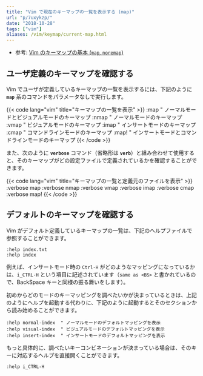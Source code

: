 ```yaml
---
title: "Vim で現在のキーマップの一覧を表示する (map)"
url: "p/7uxykzp/"
date: "2018-10-28"
tags: ["vim"]
aliases: /vim/keymap/current-map.html
---
```


- 参考: [Vim のキーマップの基本 (`map`, `noremap`)](/p/nqqixxy/)

ユーザ定義のキーマップを確認する
----

Vim でユーザが定義しているキーマップの一覧を表示するには、下記のように **`map`** 系のコマンドをパラメータなしで実行します。

{{< code lang="vim" title="キーマップの一覧を表示" >}}
:map   " ノーマルモードとビジュアルモードのキーマップ
:nmap  " ノーマルモードのキーマップ
:vmap  " ビジュアルモードのキーマップ
:imap  " インサートモードのキーマップ
:cmap  " コマンドラインモードのキーマップ
:map!  " インサートモードとコマンドラインモードのキーマップ
{{< /code >}}

また、次のように **`verbose`** コマンド（省略形は **`verb`**）と組み合わせて使用すると、そのキーマップがどの設定ファイルで定義されているかを確認することができます。

{{< code lang="vim" title="キーマップの一覧と定義元のファイルを表示" >}}
:verbose map
:verbose nmap
:verbose vmap
:verbose imap
:verbose cmap
:verbose map!
{{< /code >}}


デフォルトのキーマップを確認する
----

Vim がデフォルト定義しているキーマップの一覧は、下記のヘルプファイルで参照することができます。

```vim
:help index.txt
:help index
```

例えば、インサートモード時の `Ctrl-H` がどのようなマッピングになっているかは、`i_CTRL-H` という項目に記述されています（`same as <BS>` と書かれているので、BackSpace キーと同様の振る舞いをします）。

初めからどのモードのキーマッピングを調べたいかが決まっているときは、上記のようにヘルプを起動する代わりに、下記のように起動するとそのセクションから読み始めることができます。

```vim
:help normal-index  " ノーマルモードのデフォルトマッピングを表示
:help visual-index  " ビジュアルモードのデフォルトマッピングを表示
:help insert-index  " インサートモードのデフォルトマッピングを表示
```

もっと具体的に、調べたいキーコンビネーションが決まっている場合は、そのキーに対応するヘルプを直接開くことができます。

```vim
:help i_CTRL-H
```

